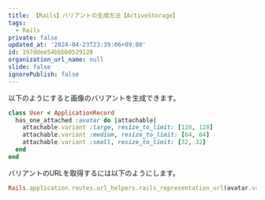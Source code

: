 ```yaml
---
title: 【Rails】バリアントの生成方法【ActiveStorage】
tags:
  - Rails
private: false
updated_at: '2024-04-23T23:39:06+09:00'
id: 197ddee54bbbb0529128
organization_url_name: null
slide: false
ignorePublish: false
---
```

以下のようにすると画像のバリアントを生成できます。

```rb:app/models/user.rb
class User < ApplicationRecord
  has_one_attached :avatar do |attachable|
    attachable.variant :large, resize_to_limit: [128, 128]
    attachable.variant :medium, resize_to_limit: [64, 64]
    attachable.variant :small, resize_to_limit: [32, 32]
  end
end
```

バリアントのURLを取得するには以下のようにします。

```rb
Rails.application.routes.url_helpers.rails_representation_url(avatar.variant(:large).processed, host: "localhost", port: "3000")
```

